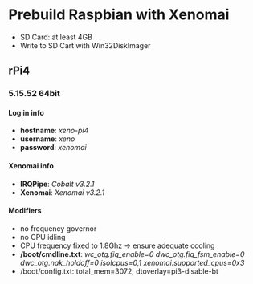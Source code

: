 # Prebuild Raspbian with Xenomai
- SD Card: at least 4GB
- Write to SD Cart with Win32DiskImager

## rPi4
### 5.15.52 64bit

#### Log in info
- **hostname**: _xeno-pi4_
- **username**: _xeno_
- **password**: _xenomai_

#### Xenomai info
- **IRQPipe**: _Cobalt v3.2.1_
- **Xenomai**: _Xenomai v3.2.1_
  
#### Modifiers
- no frequency governor
- no CPU idling
- CPU frequency fixed to 1.8Ghz -> ensure adequate cooling
- **/boot/cmdline.txt**: _wc_otg.fiq_enable=0 dwc_otg.fiq_fsm_enable=0 dwc_otg.nak_holdoff=0 isolcpus=0,1 xenomai.supported_cpus=0x3_
- /boot/config.txt: total_mem=3072, dtoverlay=pi3-disable-bt

